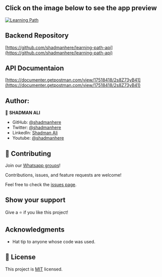 ## Click on the image below to see the app preview
[![Learning Path](https://github.com/shadmanhere/learning-path/assets/17983225/8f4792ba-d4d6-40a3-93c2-9d467398b82e)](https://youtu.be/378Rc1IYh5E)


## Backend Repository
[https://github.com/shadmanhere/learning-path-api](https://github.com/shadmanhere/learning-path-api)


## API Documentaion
[https://documenter.getpostman.com/view/17518418/2s8Z73yB41](https://documenter.getpostman.com/view/17518418/2s8Z73yB41)

## Author:

👤 **SHADMAN ALI**

- GitHub: [@shadmanhere](https://github.com/shadmanhere)
- Twitter: [@shadmanhere](https://twitter.com/shadmanhere)
- LinkedIn: [Shadman Ali](https://www.linkedin.com/in/shadmanhere/)
- Youtube: [@shadmanhere](https://www.youtube.com/@shadmanhere)

## 🤝 Contributing

Join our [Whatsapp groups](https://chat.whatsapp.com/Cq75Xevy0VsBEHTg66YqPA)!

Contributions, issues, and feature requests are welcome!

Feel free to check the [issues page](https://github.com/shadmanhere/learning-path/issues).

## Show your support

Give a ⭐️ if you like this project!

## Acknowledgments

- Hat tip to anyone whose code was used.

## 📝 License

This project is [MIT](https://github.com/shadmanhere/learning-path/blob/main/LICENSE) licensed.
